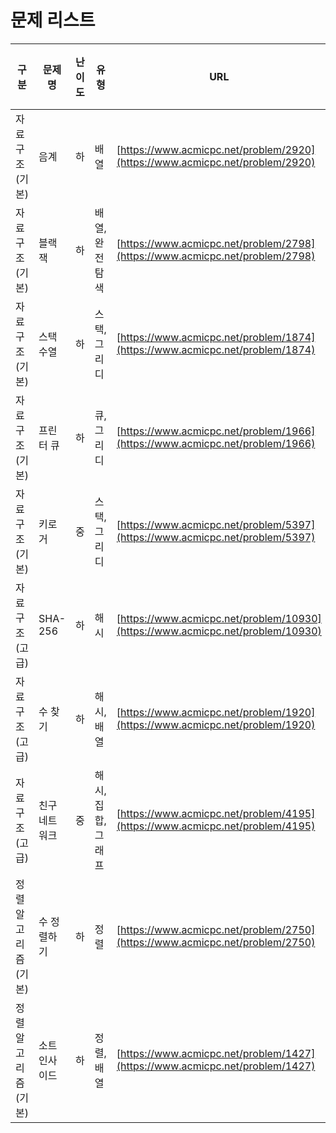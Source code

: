 # 문제 리스트

| 구분                | 문제명        | 난이도 | 유형               | URL                                                          | 복습횟수 |
| ------------------- | ------------- | ------ | ------------------ | ------------------------------------------------------------ | :------: |
| 자료구조(기본)      | 음계          | 하     | 배열               | [https://www.acmicpc.net/problem/2920](https://www.acmicpc.net/problem/2920) |    1     |
| 자료구조(기본)      | 블랙잭        | 하     | 배열, 완전탐색     | [https://www.acmicpc.net/problem/2798](https://www.acmicpc.net/problem/2798) |    1     |
| 자료구조(기본)      | 스택수열      | 하     | 스택, 그리디       | [https://www.acmicpc.net/problem/1874](https://www.acmicpc.net/problem/1874) |    2     |
| 자료구조(기본)      | 프린터 큐     | 하     | 큐, 그리디         | [https://www.acmicpc.net/problem/1966](https://www.acmicpc.net/problem/1966) |    2     |
| 자료구조(기본)      | 키로거        | 중     | 스택, 그리디       | [https://www.acmicpc.net/problem/5397](https://www.acmicpc.net/problem/5397) |    2     |
| 자료구조(고급)      | SHA-256       | 하     | 해시               | [https://www.acmicpc.net/problem/10930](https://www.acmicpc.net/problem/10930) |    3     |
| 자료구조(고급)      | 수 찾기       | 하     | 해시, 배열         | [https://www.acmicpc.net/problem/1920](https://www.acmicpc.net/problem/1920) |    2     |
| 자료구조(고급)      | 친구 네트워크 | 중     | 해시, 집합, 그래프 | [https://www.acmicpc.net/problem/4195](https://www.acmicpc.net/problem/4195) |    2     |
| 정렬 알고리즘(기본) | 수 정렬하기   | 하     | 정렬               | [https://www.acmicpc.net/problem/2750](https://www.acmicpc.net/problem/2750) |    1     |
| 정렬 알고리즘(기본) | 소트인사이드  | 하     | 정렬, 배열         | [https://www.acmicpc.net/problem/1427](https://www.acmicpc.net/problem/1427) |    0     |

